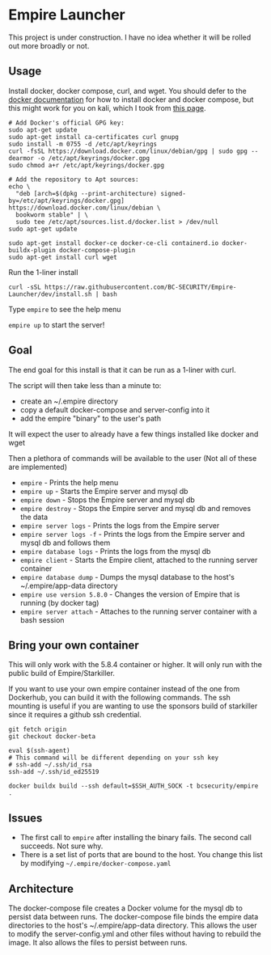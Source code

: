 # Empire Launcher

This project is under construction.
I have no idea whether it will be rolled out more broadly or not.


## Usage
Install docker, docker compose, curl, and wget. You should defer to the 
[docker documentation](https://docs.docker.com/engine/install/) for how to install
docker and docker compose, but this might work for you on kali, which I took from
[this page](https://docs.docker.com/engine/install/debian/).
```shell
# Add Docker's official GPG key:
sudo apt-get update
sudo apt-get install ca-certificates curl gnupg
sudo install -m 0755 -d /etc/apt/keyrings
curl -fsSL https://download.docker.com/linux/debian/gpg | sudo gpg --dearmor -o /etc/apt/keyrings/docker.gpg
sudo chmod a+r /etc/apt/keyrings/docker.gpg

# Add the repository to Apt sources:
echo \
  "deb [arch=$(dpkg --print-architecture) signed-by=/etc/apt/keyrings/docker.gpg] https://download.docker.com/linux/debian \
  bookworm stable" | \
  sudo tee /etc/apt/sources.list.d/docker.list > /dev/null
sudo apt-get update

sudo apt-get install docker-ce docker-ce-cli containerd.io docker-buildx-plugin docker-compose-plugin
sudo apt-get install curl wget
````

Run the 1-liner install
```shell
curl -sSL https://raw.githubusercontent.com/BC-SECURITY/Empire-Launcher/dev/install.sh | bash
```

Type `empire` to see the help menu

`empire up` to start the server!

## Goal

The end goal for this install is that it can be run as a 1-liner with curl.

The script will then take less than a minute to:
* create an ~/.empire directory
* copy a default docker-compose and server-config into it
* add the empire "binary" to the user's path

It will expect the user to already have a few things installed like docker and wget

Then a plethora of commands will be available to the user (Not all of these are implemented)
* `empire` - Prints the help menu
* `empire up` - Starts the Empire server and mysql db
* `empire down` - Stops the Empire server and mysql db
* `empire destroy` - Stops the Empire server and mysql db and removes the data
* `empire server logs` - Prints the logs from the Empire server
* `empire server logs -f` - Prints the logs from the Empire server and mysql db and follows them
* `empire database logs` - Prints the logs from the mysql db
* `empire client` - Starts the Empire client, attached to the running server container
* `empire database dump` - Dumps the mysql database to the host's ~/.empire/app-data directory
* `empire use version 5.8.0` - Changes the version of Empire that is running (by docker tag)
* `empire server attach` - Attaches to the running server container with a bash session

## Bring your own container
This will only work with the 5.8.4 container or higher.
It will only run with the public build of Empire/Starkiller.

If you want to use your own empire container instead of the one from Dockerhub,
you can build it with the following commands. The ssh mounting is useful if you
are wanting to use the sponsors build of starkiller since it requires a github ssh credential.


```shell
git fetch origin
git checkout docker-beta

eval $(ssh-agent)
# This command will be different depending on your ssh key
# ssh-add ~/.ssh/id_rsa
ssh-add ~/.ssh/id_ed25519

docker buildx build --ssh default=$SSH_AUTH_SOCK -t bcsecurity/empire .
```

## Issues
* The first call to `empire` after installing the binary fails. The second call succeeds. Not sure why.
* There is a set list of ports that are bound to the host. You change this list by modifying `~/.empire/docker-compose.yaml`

## Architecture

The docker-compose file creates a Docker volume for the mysql db to persist data between runs.
The docker-compose file binds the empire data directories to the host's ~/.empire/app-data directory.
This allows the user to modify the server-config.yml and other files without having to rebuild the image.
It also allows the files to persist between runs.
